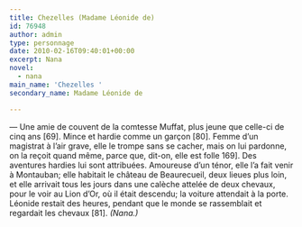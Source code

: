 ```yaml
---
title: Chezelles (Madame Léonide de)
id: 76948
author: admin
type: personnage
date: 2010-02-16T09:40:01+00:00
excerpt: Nana
novel:
  - nana
main_name: 'Chezelles '
secondary_name: Madame Léonide de

---
```

— Une amie de couvent de la comtesse Muffat, plus jeune que celle-ci de cinq ans [69]. Mince et hardie comme un garçon [80]. Femme d&rsquo;un magistrat à l&rsquo;air grave, elle le trompe sans se cacher, mais on lui pardonne, on la reçoit quand même, parce que, dit-on, elle est folle 169]. Des aventures hardies lui sont attribuées. Amoureuse d&rsquo;un ténor, elle l&rsquo;a fait venir à Montauban; elle habitait le château de Beaurecueil, deux lieues plus loin, et elle arrivait tous les jours dans une calèche attelée de deux chevaux, pour le voir au Lion d&rsquo;Or, où il était descendu; la voiture attendait à la porte. Léonide restait des heures, pendant que le monde se rassemblait et regardait les chevaux [81]. _(Nana.)_